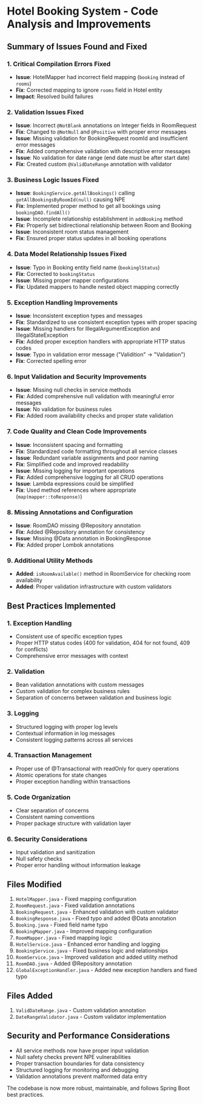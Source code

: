 # Hotel Booking System - Code Analysis and Improvements

## Summary of Issues Found and Fixed

### 1. **Critical Compilation Errors Fixed**
- **Issue**: HotelMapper had incorrect field mapping (`booking` instead of `rooms`)
- **Fix**: Corrected mapping to ignore `rooms` field in Hotel entity
- **Impact**: Resolved build failures

### 2. **Validation Issues Fixed**
- **Issue**: Incorrect `@NotBlank` annotations on Integer fields in RoomRequest
- **Fix**: Changed to `@NotNull` and `@Positive` with proper error messages
- **Issue**: Missing validation for BookingRequest roomId and insufficient error messages
- **Fix**: Added comprehensive validation with descriptive error messages
- **Issue**: No validation for date range (end date must be after start date)
- **Fix**: Created custom `@ValidDateRange` annotation with validator

### 3. **Business Logic Issues Fixed**
- **Issue**: `BookingService.getAllBookings()` calling `getAllBookingsByRoomId(null)` causing NPE
- **Fix**: Implemented proper method to get all bookings using `bookingDAO.findAll()`
- **Issue**: Incomplete relationship establishment in `addBooking` method
- **Fix**: Properly set bidirectional relationship between Room and Booking
- **Issue**: Inconsistent room status management
- **Fix**: Ensured proper status updates in all booking operations

### 4. **Data Model Relationship Issues Fixed**
- **Issue**: Typo in Booking entity field name (`bookinglStatus`)
- **Fix**: Corrected to `bookingStatus`
- **Issue**: Missing proper mapper configurations
- **Fix**: Updated mappers to handle nested object mapping correctly

### 5. **Exception Handling Improvements**
- **Issue**: Inconsistent exception types and messages
- **Fix**: Standardized to use consistent exception types with proper spacing
- **Issue**: Missing handlers for IllegalArgumentException and IllegalStateException  
- **Fix**: Added proper exception handlers with appropriate HTTP status codes
- **Issue**: Typo in validation error message ("Validition" → "Validation")
- **Fix**: Corrected spelling error

### 6. **Input Validation and Security Improvements**
- **Issue**: Missing null checks in service methods
- **Fix**: Added comprehensive null validation with meaningful error messages
- **Issue**: No validation for business rules
- **Fix**: Added room availability checks and proper state validation

### 7. **Code Quality and Clean Code Improvements**
- **Issue**: Inconsistent spacing and formatting
- **Fix**: Standardized code formatting throughout all service classes
- **Issue**: Redundant variable assignments and poor naming
- **Fix**: Simplified code and improved readability
- **Issue**: Missing logging for important operations
- **Fix**: Added comprehensive logging for all CRUD operations
- **Issue**: Lambda expressions could be simplified
- **Fix**: Used method references where appropriate (`map(mapper::toResponse)`)

### 8. **Missing Annotations and Configuration**
- **Issue**: RoomDAO missing @Repository annotation
- **Fix**: Added @Repository annotation for consistency
- **Issue**: Missing @Data annotation in BookingResponse
- **Fix**: Added proper Lombok annotations

### 9. **Additional Utility Methods**
- **Added**: `isRoomAvailable()` method in RoomService for checking room availability
- **Added**: Proper validation infrastructure with custom validators

## Best Practices Implemented

### 1. **Exception Handling**
- Consistent use of specific exception types
- Proper HTTP status codes (400 for validation, 404 for not found, 409 for conflicts)
- Comprehensive error messages with context

### 2. **Validation**
- Bean validation annotations with custom messages
- Custom validation for complex business rules
- Separation of concerns between validation and business logic

### 3. **Logging**
- Structured logging with proper log levels
- Contextual information in log messages
- Consistent logging patterns across all services

### 4. **Transaction Management**
- Proper use of @Transactional with readOnly for query operations
- Atomic operations for state changes
- Proper exception handling within transactions

### 5. **Code Organization**
- Clear separation of concerns
- Consistent naming conventions
- Proper package structure with validation layer

### 6. **Security Considerations**
- Input validation and sanitization
- Null safety checks
- Proper error handling without information leakage

## Files Modified
1. `HotelMapper.java` - Fixed mapping configuration
2. `RoomRequest.java` - Fixed validation annotations
3. `BookingRequest.java` - Enhanced validation with custom validator
4. `BookingResponse.java` - Fixed typo and added @Data annotation
5. `Booking.java` - Fixed field name typo
6. `BookingMapper.java` - Improved mapping configuration
7. `RoomMapper.java` - Fixed mapping logic
8. `HotelService.java` - Enhanced error handling and logging
9. `BookingService.java` - Fixed business logic and relationships
10. `RoomService.java` - Improved validation and added utility method
11. `RoomDAO.java` - Added @Repository annotation
12. `GlobalExceptionHandler.java` - Added new exception handlers and fixed typo

## Files Added
1. `ValidDateRange.java` - Custom validation annotation
2. `DateRangeValidator.java` - Custom validator implementation

## Security and Performance Considerations
- All service methods now have proper input validation
- Null safety checks prevent NPE vulnerabilities
- Proper transaction boundaries for data consistency
- Structured logging for monitoring and debugging
- Validation annotations prevent malformed data entry

The codebase is now more robust, maintainable, and follows Spring Boot best practices.